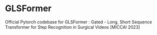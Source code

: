 # GLSFormer
Official Pytorch codebase for GLSFormer : Gated - Long, Short Sequence Transformer for Step Recognition in Surgical Videos [MICCAI 2023]

